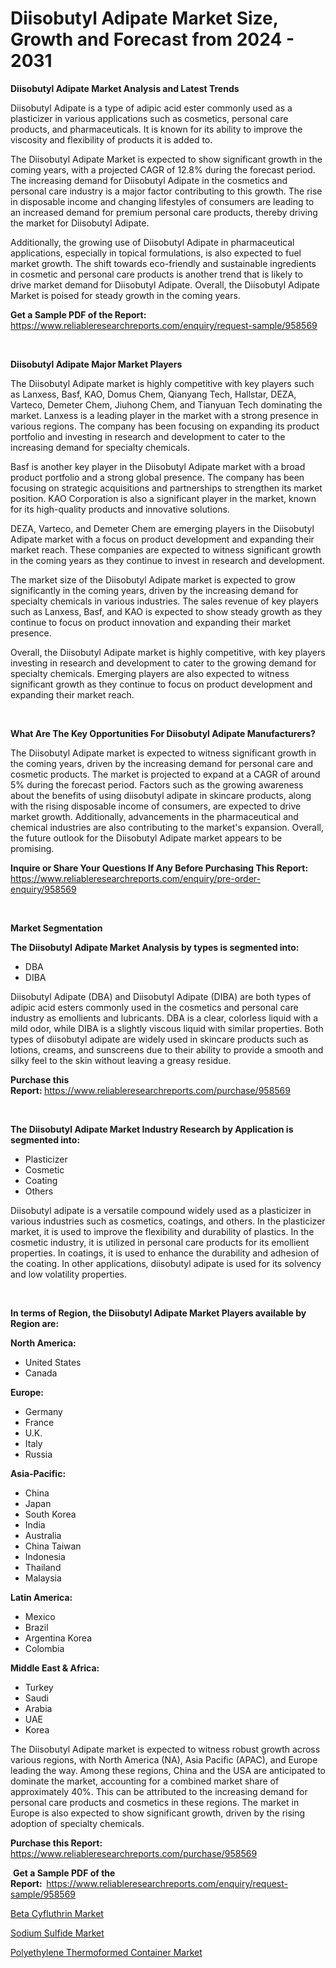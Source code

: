 <p><h1>Diisobutyl Adipate Market Size, Growth and Forecast from 2024 - 2031</h1></p><p><strong>Diisobutyl Adipate Market Analysis and Latest Trends</strong></p>
<p><p>Diisobutyl Adipate is a type of adipic acid ester commonly used as a plasticizer in various applications such as cosmetics, personal care products, and pharmaceuticals. It is known for its ability to improve the viscosity and flexibility of products it is added to.</p><p>The Diisobutyl Adipate Market is expected to show significant growth in the coming years, with a projected CAGR of 12.8% during the forecast period. The increasing demand for Diisobutyl Adipate in the cosmetics and personal care industry is a major factor contributing to this growth. The rise in disposable income and changing lifestyles of consumers are leading to an increased demand for premium personal care products, thereby driving the market for Diisobutyl Adipate.</p><p>Additionally, the growing use of Diisobutyl Adipate in pharmaceutical applications, especially in topical formulations, is also expected to fuel market growth. The shift towards eco-friendly and sustainable ingredients in cosmetic and personal care products is another trend that is likely to drive market demand for Diisobutyl Adipate. Overall, the Diisobutyl Adipate Market is poised for steady growth in the coming years.</p></p>
<p><strong>Get a Sample PDF of the Report:&nbsp;</strong> <a href="https://www.reliableresearchreports.com/enquiry/request-sample/958569">https://www.reliableresearchreports.com/enquiry/request-sample/958569</a></p>
<p>&nbsp;</p>
<p><strong>Diisobutyl Adipate Major Market Players</strong></p>
<p><p>The Diisobutyl Adipate market is highly competitive with key players such as Lanxess, Basf, KAO, Domus Chem, Qianyang Tech, Hallstar, DEZA, Varteco, Demeter Chem, Jiuhong Chem, and Tianyuan Tech dominating the market. Lanxess is a leading player in the market with a strong presence in various regions. The company has been focusing on expanding its product portfolio and investing in research and development to cater to the increasing demand for specialty chemicals.</p><p>Basf is another key player in the Diisobutyl Adipate market with a broad product portfolio and a strong global presence. The company has been focusing on strategic acquisitions and partnerships to strengthen its market position. KAO Corporation is also a significant player in the market, known for its high-quality products and innovative solutions.</p><p>DEZA, Varteco, and Demeter Chem are emerging players in the Diisobutyl Adipate market with a focus on product development and expanding their market reach. These companies are expected to witness significant growth in the coming years as they continue to invest in research and development.</p><p>The market size of the Diisobutyl Adipate market is expected to grow significantly in the coming years, driven by the increasing demand for specialty chemicals in various industries. The sales revenue of key players such as Lanxess, Basf, and KAO is expected to show steady growth as they continue to focus on product innovation and expanding their market presence.</p><p>Overall, the Diisobutyl Adipate market is highly competitive, with key players investing in research and development to cater to the growing demand for specialty chemicals. Emerging players are also expected to witness significant growth as they continue to focus on product development and expanding their market reach.</p></p>
<p>&nbsp;</p>
<p><strong>What Are The Key Opportunities For Diisobutyl Adipate Manufacturers?</strong></p>
<p><p>The Diisobutyl Adipate market is expected to witness significant growth in the coming years, driven by the increasing demand for personal care and cosmetic products. The market is projected to expand at a CAGR of around 5% during the forecast period. Factors such as the growing awareness about the benefits of using diisobutyl adipate in skincare products, along with the rising disposable income of consumers, are expected to drive market growth. Additionally, advancements in the pharmaceutical and chemical industries are also contributing to the market's expansion. Overall, the future outlook for the Diisobutyl Adipate market appears to be promising.</p></p>
<p><strong>Inquire or Share Your Questions If Any Before Purchasing This Report:</strong> <a href="https://www.reliableresearchreports.com/enquiry/pre-order-enquiry/958569">https://www.reliableresearchreports.com/enquiry/pre-order-enquiry/958569</a></p>
<p>&nbsp;</p>
<p><strong>Market Segmentation</strong></p>
<p><strong>The Diisobutyl Adipate Market Analysis by types is segmented into:</strong></p>
<p><ul><li>DBA</li><li>DIBA</li></ul></p>
<p><p>Diisobutyl Adipate (DBA) and Diisobutyl Adipate (DIBA) are both types of adipic acid esters commonly used in the cosmetics and personal care industry as emollients and lubricants. DBA is a clear, colorless liquid with a mild odor, while DIBA is a slightly viscous liquid with similar properties. Both types of diisobutyl adipate are widely used in skincare products such as lotions, creams, and sunscreens due to their ability to provide a smooth and silky feel to the skin without leaving a greasy residue.</p></p>
<p><strong>Purchase this Report:&nbsp;</strong><a href="https://www.reliableresearchreports.com/purchase/958569">https://www.reliableresearchreports.com/purchase/958569</a></p>
<p>&nbsp;</p>
<p><strong>The Diisobutyl Adipate Market Industry Research by Application is segmented into:</strong></p>
<p><ul><li>Plasticizer</li><li>Cosmetic</li><li>Coating</li><li>Others</li></ul></p>
<p><p>Diisobutyl adipate is a versatile compound widely used as a plasticizer in various industries such as cosmetics, coatings, and others. In the plasticizer market, it is used to improve the flexibility and durability of plastics. In the cosmetic industry, it is utilized in personal care products for its emollient properties. In coatings, it is used to enhance the durability and adhesion of the coating. In other applications, diisobutyl adipate is used for its solvency and low volatility properties.</p></p>
<p>&nbsp;</p>
<p><strong>In terms of Region, the Diisobutyl Adipate Market Players available by Region are:</strong></p>
<p>
    <p> <strong> North America: </strong>
        <ul>
            <li>United States</li>
            <li>Canada</li>
        </ul>
        </p> 
    <p> <strong> Europe: </strong>
        <ul>
            <li>Germany</li>
            <li>France</li>
            <li>U.K.</li>
            <li>Italy</li>
            <li>Russia</li>
        </ul>
        </p> 
    <p> <strong> Asia-Pacific: </strong>
        <ul>
            <li>China</li>
            <li>Japan</li>
            <li>South Korea</li>
            <li>India</li>
            <li>Australia</li>
            <li>China Taiwan</li>
            <li>Indonesia</li>
            <li>Thailand</li>
            <li>Malaysia</li>
        </ul>
        </p> 
    <p> <strong> Latin America: </strong>
        <ul>
            <li>Mexico</li>
            <li>Brazil</li>
            <li>Argentina Korea</li>
            <li>Colombia</li>
        </ul>
        </p> 
    <p> <strong> Middle East & Africa: </strong>
        <ul>
            <li>Turkey</li>
            <li>Saudi</li>
            <li>Arabia</li>
            <li>UAE</li>
            <li>Korea</li>
        </ul>
    </p>
    </p>
<p><p>The Diisobutyl Adipate market is expected to witness robust growth across various regions, with North America (NA), Asia Pacific (APAC), and Europe leading the way. Among these regions, China and the USA are anticipated to dominate the market, accounting for a combined market share of approximately 40%. This can be attributed to the increasing demand for personal care products and cosmetics in these regions. The market in Europe is also expected to show significant growth, driven by the rising adoption of specialty chemicals.</p></p>
<p><strong>Purchase this Report: </strong><a href="https://www.reliableresearchreports.com/purchase/958569">https://www.reliableresearchreports.com/purchase/958569</a></p>
<p>&nbsp;<strong>Get a Sample PDF of the Report:&nbsp;&nbsp;</strong><a href="https://www.reliableresearchreports.com/enquiry/request-sample/958569">https://www.reliableresearchreports.com/enquiry/request-sample/958569</a></p>
<p><strong></strong></p>
<p><p><a href="https://github.com/Sinjinluong3e0awx2m195k76/Market-Research-Report-List-1/blob/main/beta-cyfluthrin-market.md">Beta Cyfluthrin Market</a></p><p><a href="https://github.com/shotows/Market-Research-Report-List-1/blob/main/sodium-sulfide-market.md">Sodium Sulfide Market</a></p><p><a href="https://view.publitas.com/reportprime-1/global-polyethylene-thermoformed-container-market-by-types-applications-and-major-players-with-regional-growth-rate-analysis-and-development-situation-from-2023-to-2030/">Polyethylene Thermoformed Container Market</a></p></p>